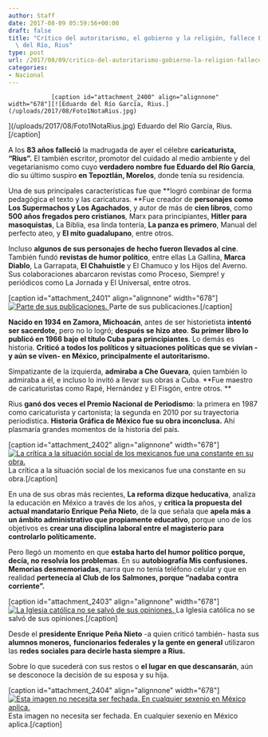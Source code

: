 ```yaml
---
author: Staff
date: 2017-08-09 05:59:56+00:00
draft: false
title: "Crítico del autoritarismo, el gobierno y la religión, fallece Eduardo\
  \ del Río, Rius"
type: post
url: /2017/08/09/critico-del-autoritarismo-gobierno-la-religion-fallece-eduardo-del-rio-rius/
categories:
- Nacional
---
```



				[caption id="attachment_2400" align="alignnone" width="678"][![Eduardo del Río García, Rius.](/uploads/2017/08/Foto1NotaRius.jpg)
](/uploads/2017/08/Foto1NotaRius.jpg) Eduardo del Río García, Rius.[/caption]

A los **83 años falleció** la madrugada de ayer el célebre **caricaturista, “Rius”.** El también escritor, promotor del cuidado al medio ambiente y del vegetarianismo como cuyo **verdadero nombre fue Eduardo del Río García**, dio su último suspiro **en Tepoztlán, Morelos**, donde tenía su residencia.

Una de sus principales características fue que **logró combinar de forma pedagógica el texto y las caricaturas. **Fue creador de **personajes como Los Supermachos y Los Agachados**, y autor de más de **cien libros**, como **500 años fregados pero cristianos**, Marx para principiantes, **Hitler para masoquistas**, La Biblia, esa linda tontería, **La panza es primero**, Manual del perfecto ateo, y **El mito guadalupano**, entre otros.

Incluso **algunos de sus personajes de hecho fueron llevados al cine**. También fundó **revistas de humor político**, entre ellas La Gallina, **Marca Diablo**, La Garrapata, **El Chahuistle** y El Chamuco y los Hijos del Averno. Sus colaboraciones abarcaron revistas como Proceso, Siempre! y periódicos como La Jornada y El Universal, entre otros.

[caption id="attachment_2401" align="alignnone" width="678"][![Parte de sus publicaciones.](/uploads/2017/08/Foto2NotaRius.jpg)
](/uploads/2017/08/Foto2NotaRius.jpg) Parte de sus publicaciones.[/caption]

**Nacido en 1934 en Zamora, Michoacán**, antes de ser historietista **intentó ser sacerdote**, pero no lo logró; **después se hizo ateo**. **Su primer libro lo publicó en 1966 bajo el título Cuba para principiantes**. Lo demás es historia. **Criticó a todos los políticos y situaciones políticas que se vivían -y aún se viven- en México, principalmente el autoritarismo.**

Simpatizante de la izquierda, **admiraba a Che Guevara**, quien también lo admiraba a él, e incluso lo invitó a llevar sus obras a Cuba. **Fue maestro de caricaturistas como Rapé, Hernández y El Fisgón, entre otros. **

Rius **ganó dos veces el Premio Nacional de Periodismo**: la primera en 1987 como caricaturista y cartonista; la segunda en 2010 por su trayectoria periodística. **Historia Gráfica de México fue su obra inconclusa.** Ahí plasmaría grandes momentos de la historia del país.

[caption id="attachment_2402" align="alignnone" width="678"][![La crítica a la situación social de los mexicanos fue una constante en su obra.](/uploads/2017/08/Foto3NotaRius.jpg)
](/uploads/2017/08/Foto3NotaRius.jpg) La crítica a la situación social de los mexicanos fue una constante en su obra.[/caption]

En una de sus obras más recientes, **La reforma dizque heducativa**, analiza la educación en México a través de los años, y **critica la propuesta del actual mandatario Enrique Peña Nieto**, de la que señala que **apela más a un ámbito administrativo que propiamente educativo**, porque uno de los objetivos es **crear una disciplina laboral entre el magisterio para controlarlo políticamente.**

Pero llegó un momento en que **estaba harto del humor político porque, decía, no resolvía los problemas**. En su **autobiografía Mis confusiones. Memorias desmemoriadas**, narra que no tenía teléfono celular y que en realidad **pertenecía al Club de los Salmones, porque “nadaba contra corriente”.**

[caption id="attachment_2403" align="alignnone" width="678"][![La Iglesia católica no se salvó de sus opiniones.](/uploads/2017/08/Foto4NotaRius.jpg)
](/uploads/2017/08/Foto4NotaRius.jpg) La Iglesia católica no se salvó de sus opiniones.[/caption]

Desde el **presidente Enrique Peña Nieto** -a quien criticó también- hasta sus **alumnos moneros,** **funcionarios federales y la gente en general** utilizaron las **redes sociales para decirle hasta siempre a Rius.**

Sobre lo que sucederá con sus restos o **el lugar en que descansarán**, aún se desconoce la decisión de su esposa y su hija.

[caption id="attachment_2404" align="alignnone" width="678"][![Esta imagen no necesita ser fechada. En cualquier sexenio en México aplica.](/uploads/2017/08/Foto5NotaRius.jpg)
](/uploads/2017/08/Foto5NotaRius.jpg) Esta imagen no necesita ser fechada. En cualquier sexenio en México aplica.[/caption]		
